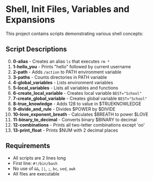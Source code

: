 # Shell, Init Files, Variables and Expansions

This project contains scripts demonstrating various shell concepts:

## Script Descriptions

0. **0-alias** - Creates an alias `ls` that executes `rm *`
1. **1-hello_you** - Prints "hello" followed by current username
2. **2-path** - Adds `/action` to PATH environment variable
3. **3-paths** - Counts directories in PATH variable
4. **4-global_variables** - Lists environment variables
5. **5-local_variables** - Lists all variables and functions
6. **6-create_local_variable** - Creates local variable `BEST="School"`
7. **7-create_global_variable** - Creates global variable `BEST="School"`
8. **8-true_knowledge** - Adds 128 to value in $TRUEKNOWLEDGE
9. **9-divide_and_rule** - Divides $POWER by $DIVIDE
10. **10-love_exponent_breath** - Calculates $BREATH to power $LOVE
11. **11-binary_to_decimal** - Converts binary $BINARY to decimal
12. **12-combinations** - Prints all two-letter combinations except 'oo'
13. **13-print_float** - Prints $NUM with 2 decimal places

## Requirements
- All scripts are 2 lines long
- First line: `#!/bin/bash`
- No use of `&&`, `||`, `;`, `bc`, `sed`, `awk`
- All files are executable
